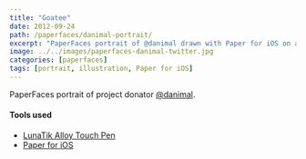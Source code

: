 ```yaml
---
title: "Goatee"
date: 2012-09-24
path: /paperfaces/danimal-portrait/
excerpt: "PaperFaces portrait of @danimal drawn with Paper for iOS on an iPad."
image: ../../images/paperfaces-danimal-twitter.jpg
categories: [paperfaces]
tags: [portrait, illustration, Paper for iOS]
---
```


PaperFaces portrait of project donator [@danimal](https://twitter.com/danimal).

#### Tools used

- [LunaTik Alloy Touch Pen](https://www.amazon.com/gp/product/B00821TR7G/ref=as_li_ss_tl?ie=UTF8&tag=mademist-20&linkCode=as2&camp=1789&creative=390957&creativeASIN=B00821TR7G)
- [Paper for iOS](https://paper.bywetransfer.com/)

